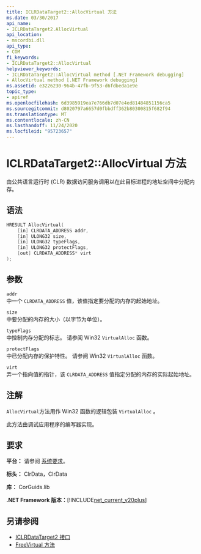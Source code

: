 ```yaml
---
title: ICLRDataTarget2::AllocVirtual 方法
ms.date: 03/30/2017
api_name:
- ICLRDataTarget2.AllocVirtual
api_location:
- mscordbi.dll
api_type:
- COM
f1_keywords:
- ICLRDataTarget2::AllocVirtual
helpviewer_keywords:
- ICLRDataTarget2::AllocVirtual method [.NET Framework debugging]
- AllocVirtual method [.NET Framework debugging]
ms.assetid: e3226230-964b-47fb-9f53-d6fdbeda1e9e
topic_type:
- apiref
ms.openlocfilehash: 6d3985919ea7e766db7d07e4ed81484851156ca5
ms.sourcegitcommit: d8020797a6657d0fbbdff362b80300815f682f94
ms.translationtype: MT
ms.contentlocale: zh-CN
ms.lasthandoff: 11/24/2020
ms.locfileid: "95723657"
---
```

# <a name="iclrdatatarget2allocvirtual-method"></a>ICLRDataTarget2::AllocVirtual 方法

由公共语言运行时 (CLR) 数据访问服务调用以在此目标进程的地址空间中分配内存。  
  
## <a name="syntax"></a>语法  
  
```cpp  
HRESULT AllocVirtual(  
    [in] CLRDATA_ADDRESS addr,  
    [in] ULONG32 size,  
    [in] ULONG32 typeFlags,  
    [in] ULONG32 protectFlags,  
    [out] CLRDATA_ADDRESS* virt  
);  
```  
  
## <a name="parameters"></a>参数  

 `addr`  
 中一个 `CLRDATA_ADDRESS` 值，该值指定要分配的内存的起始地址。  
  
 `size`  
 中要分配的内存的大小（以字节为单位）。  
  
 `typeFlags`  
 中控制内存分配的标志。 请参阅 Win32 `VirtualAlloc` 函数。  
  
 `protectFlags`  
 中已分配内存的保护特性。 请参阅 Win32 `VirtualAlloc` 函数。  
  
 `virt`  
 弄一个指向值的指针，该 `CLRDATA_ADDRESS` 值指定分配的内存的实际起始地址。  
  
## <a name="remarks"></a>注解  

 `AllocVirtual`方法用作 Win32 函数的逻辑包装 `VirtualAlloc` 。  
  
 此方法由调试应用程序的编写器实现。  
  
## <a name="requirements"></a>要求  

 **平台：** 请参阅 [系统要求](../../get-started/system-requirements.md)。  
  
 **标头：** ClrData，ClrData  
  
 **库：** CorGuids.lib  
  
 **.NET Framework 版本：**[!INCLUDE[net_current_v20plus](../../../../includes/net-current-v20plus-md.md)]  
  
## <a name="see-also"></a>另请参阅

- [ICLRDataTarget2 接口](iclrdatatarget2-interface.md)
- [FreeVirtual 方法](iclrdatatarget2-freevirtual-method.md)

